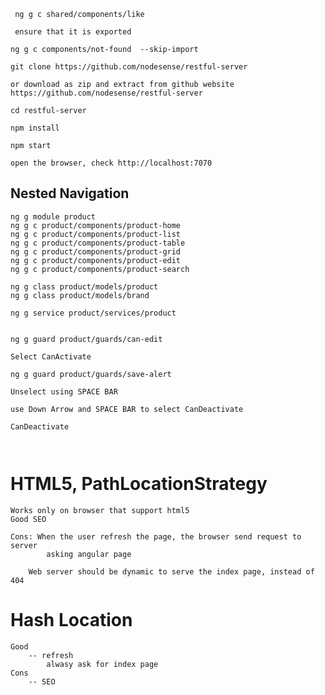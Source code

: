 
```
 ng g c shared/components/like

 ensure that it is exported
```

```
ng g c components/not-found  --skip-import

```

```
git clone https://github.com/nodesense/restful-server

or download as zip and extract from github website  https://github.com/nodesense/restful-server

cd restful-server

npm install

npm start

open the browser, check http://localhost:7070

```

## Nested Navigation

```
ng g module product
ng g c product/components/product-home
ng g c product/components/product-list
ng g c product/components/product-table
ng g c product/components/product-grid
ng g c product/components/product-edit
ng g c product/components/product-search

ng g class product/models/product
ng g class product/models/brand

ng g service product/services/product


ng g guard product/guards/can-edit

Select CanActivate

ng g guard product/guards/save-alert

Unselect using SPACE BAR

use Down Arrow and SPACE BAR to select CanDeactivate

CanDeactivate



```

# HTML5, PathLocationStrategy
    Works only on browser that support html5
    Good SEO

    Cons: When the user refresh the page, the browser send request to server
            asking angular page

        Web server should be dynamic to serve the index page, instead of 404

# Hash Location

    Good
        -- refresh 
            alwasy ask for index page
    Cons
        -- SEO